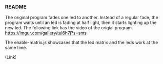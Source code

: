 
### README
 The original program fades one led to another. Instead of a regular fade, the program waits until an led is fading at half light, then it starts lighting up the new led. The following link has the video of the origial program.
 https://imgur.com/gallery/tuI6h7j?s=sms


The enable-matrix.js showcases that the led matrix and the leds work at the same time. 

(Link)
